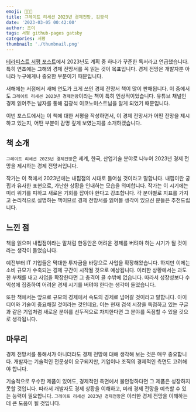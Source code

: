 ```yaml
---
emoji: 🧑🏻‍💻
title: 그레이트 리세션 2023년 경제전망, 김광석
date: '2023-03-05 00:42:00'
author: 조이
tags: 서평 github-pages gatsby
categories: 서평
thumbnail: './thumbnail.png'
---
```


[테라피스트 서평 포스트](https://joy.pe.kr/book-theTherapist/)에서 2023년도 계획 중 하나가 꾸준한 독서라고 언급했습니다. 특히 연초에는 그해의 경제 전망서를 꼭 읽는 것이 목표입니다. 경제 전망은 개발자뿐 아니라 누구에게나 중요한 부분이기 때문입니다.

새해에는 서점에서 새해 연도가 크게 쓰인 경제 전망서 책이 많이 판매됩니다. 이 중에서도 `그레이트 리세션 2023년 경제전망`이라는 책이 특히 인상적이었습니다. 유튜브 채널인 경제 읽어주는 남자를 통해 김광석 이코노미스트님을 알게 되었기 때문입니다.

이번 포스트에서는 이 책에 대한 서평을 작성하면서, 이 경제 전망서가 어떤 전망을 제시하고 있는지, 어떤 부분이 감명 깊게 보였는지를 소개하겠습니다.

## 책 소개

`그레이트 리세션 2023년 경제전망`은 세계, 한국, 산업기술 분야로 나누어 2023년 경제 전망을 제시하는 경제 전망서입니다.

작가는 이 책에서 2023년에는 내핍점의 시대로 들어설 것이라고 말합니다. 내핍이란 궁핍과 유사한 표현으로, 가난한 상황을 인내하는 모습을 의미합니다. 작가는 이 시기에는 미리 위기를 피하고 새로운 기회를 잡아야 한다고 강조합니다. 각 분야별로 지표를 가지고 논리적으로 설명하는 책이므로 경제 전망서를 읽어볼 생각이 있으신 분들은 추천드립니다.

## 느낀 점

책을 읽으며 내핍점이라는 말처럼 한동안은 어려운 경제를 버텨야 하는 시기가 될 것이라는 생각이 들었습니다.

예전부터 IT 기업들은 막대한 투자금을 바탕으로 사업을 확장해왔습니다. 하지만 이제는 소비 규모가 수축되는 경제 구간이 시작될 것으로 예상됩니다. 이러한 상황에서는 과도한 부채를 내고 사업을 확장한다면 그 충격이 클 수밖에 없습니다. 따라서 성장성보다 수익성에 집중하여 어려운 경제 시기를 버텨야 한다는 생각이 들었습니다.

또한 책에서는 앞으로 규모의 경제에서 속도의 경제로 넘어갈 것이라고 말합니다. 아이디어와 기술이 중요해질 것이라는 것인데요. 이는 현재 검색 시장을 독점하고 있는 구글과 같은 기업처럼 새로운 분야를 선두적으로 차지한다면 그 분야를 독점할 수 있을 것으로 생각됩니다.

## 마무리

경제 전망서를 통해서가 아니더라도 경제 전망에 대해 생각해 보는 것은 매우 중요합니다. 개발자는 기술적인 전문성이 요구되지만, 기업이나 조직의 경제적인 측면도 고려해야 합니다.

기술적으로 우수한 제품이 있어도, 경제적인 측면에서 불안정하다면 그 제품은 성장하지 못할 것입니다. 따라서 개발자도 경제 상황을 이해하고, 미래 경제 전망을 예측할 수 있는 능력이 필요합니다. `그레이트 리세션 2023년 경제전망`은 이러한 경제 전망을 이해하는 데 큰 도움이 될 것입니다.

<br/>

```toc

```
